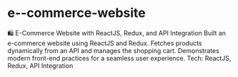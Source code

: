 # e--commerce-website
🛍️ E-Commerce Website with ReactJS, Redux, and API Integration Built an e-commerce website using ReactJS and Redux. Fetches products dynamically from an API and manages the shopping cart. Demonstrates modern front-end practices for a seamless user experience. Tech: ReactJS, Redux, API Integration
